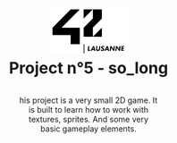 <h1 align="center">
    <img alt="42Lausanne" title="42Lausanne" src="https://github.com/MarJC5/42/blob/main/42_logo.svg" width="140"> </br>
    Project n°5 - so_long
    <h4 align="center" style="width: 50%; margin: 2rem auto; font-weight: normal;"> 
    his project is a very small 2D game. It is built to learn how to work with textures, sprites. And some very basic gameplay elements.
    </h4>
</h1>